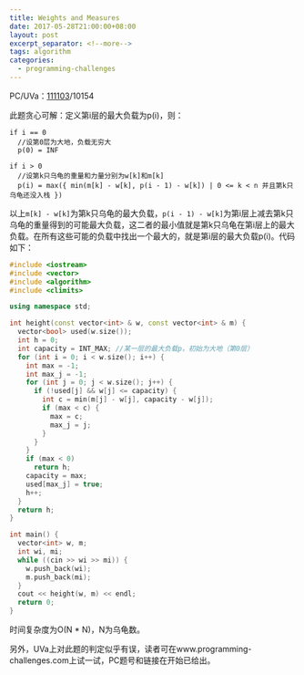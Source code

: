 ```yaml
---
title: Weights and Measures
date: 2017-05-28T21:00:00+08:00
layout: post
excerpt_separator: <!--more-->
tags: algorithm
categories:
  - programming-challenges
---
```

PC/UVa：[111103](http://www.programming-challenges.com/pg.php?page=downloadproblem&format=html&probid=111103)/10154

此题贪心可解：定义第i层的最大负载为p(i)，则：

<!--more-->

```
if i == 0
  //设第0层为大地，负载无穷大
  p(0) = INF

if i > 0
  //设第k只乌龟的重量和力量分别为w[k]和m[k]
  p(i) = max({ min(m[k] - w[k], p(i - 1) - w[k]) | 0 <= k < n 并且第k只乌龟还没入栈 })
```

以上`m[k] - w[k]`为第k只乌龟的最大负载，`p(i - 1) - w[k]`为第i层上减去第k只乌龟的重量得到的可能最大负载，这二者的最小值就是第k只乌龟在第i层上的最大负载。在所有这些可能的负载中找出一个最大的，就是第i层的最大负载p(i)。代码如下：

```cpp
#include <iostream>
#include <vector>
#include <algorithm>
#include <climits>

using namespace std;

int height(const vector<int> & w, const vector<int> & m) {
  vector<bool> used(w.size());
  int h = 0;
  int capacity = INT_MAX; //某一层的最大负载p，初始为大地（第0层）
  for (int i = 0; i < w.size(); i++) {
    int max = -1;
    int max_j = -1;
    for (int j = 0; j < w.size(); j++) {
      if (!used[j] && w[j] <= capacity) {
        int c = min(m[j] - w[j], capacity - w[j]);
        if (max < c) {
          max = c;
          max_j = j;
        }
      }
    }
    if (max < 0)
      return h;
    capacity = max;
    used[max_j] = true;
    h++;
  }
  return h;
}

int main() {
  vector<int> w, m;
  int wi, mi;
  while ((cin >> wi >> mi)) {
    w.push_back(wi);
    m.push_back(mi);
  }
  cout << height(w, m) << endl;
  return 0;
}
```

时间复杂度为O(N * N)，N为乌龟数。

另外，UVa上对此题的判定似乎有误，读者可在www.programming-challenges.com上试一试，PC题号和链接在开始已给出。
